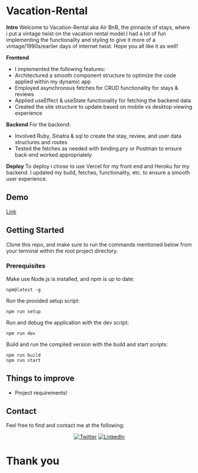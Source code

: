 # Vacation-Rental

**Intro**
Welcome to Vacation-Rental aka Air BnB, the pinnacle of stays, where i put a vintage twist on the vacation rental model.I had a lot of fun implementing the functionality and styling to give it more of a vintage/1990s/earlier days of internet twist. Hope you all like it as well!  

**Frontend**
- I implemented the following features:
- Architectured a smooth component structure to optimize the code applied within my dynamic app
- Employed asynchronous fetches for CRUD functionality for stays & reviews    
- Applied useEffect & useState functionality for fetching the backend data       
- Created the site structure to update based on mobile vs desktop viewing experience

**Backend**
For the backend:
- Involved Ruby, Sinatra & sql to create the stay, review, and user data structures and routes  
- Tested the fetches as needed with binding.pry or Postman to ensure back-end worked appropriately 


**Deploy**
To deploy i chose to use Vercel for my front end and Heroku for my backend. I updated my build, fetches, functionality, etc. to ensure a smooth user experience.

## Demo

[Link](https://vacation-rental-bnb.vercel.app/)

## Getting Started

Clone this repo, and make sure to run the commands mentioned below from your terminal within the root project directory.

### Prerequisites

Make use Node.js is installed, and npm is up to date:

    npm@latest -g

Run the provided setup script:

    npm run setup

Run and debug the application with the dev script:

    npm run dev

Build and run the compiled version with the build and start scripts:

    npm run build
    npm run start

## Things to improve

- Project requirements!


## Contact

Feel free to find and contact me at the following:

<div align="center">

[![Twitter](https://img.shields.io/badge/Twitter-%231DA1F2.svg?style=for-the-badge&logo=Twitter&logoColor=white)](https://twitter.com/ruperthdev)
[![LinkedIn](https://img.shields.io/badge/LinkedIn-%230077B5.svg?style=for-the-badge&logo=linkedin&logoColor=white)](https://www.linkedin.com/in/ruperth-nyagesoa/)

</div>

# Thank you
